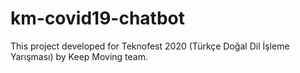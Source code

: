 # km-covid19-chatbot
This project developed for Teknofest 2020 (Türkçe Doğal Dil İşleme Yarışması) by Keep Moving team.


